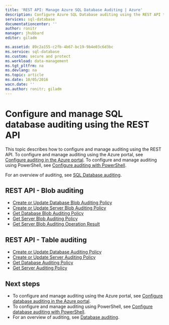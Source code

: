 ```yaml
---
title: 'REST API: Manage Azure SQL Database Auditing | Azure'
description: Configure Azure SQL Database auditing using the REST API to track database events and write them to an audit log in your Azure Storage account.
services: sql-database
documentationcenter: ''
author: ronitr
manager: jhubbard
editor: giladm

ms.assetid: 89c2a155-c2fb-4b67-bc19-9b4e03c6d3bc
ms.service: sql-database
ms.custom: secure and protect
ms.workload: data-management
ms.tgt_pltfrm: na
ms.devlang: na
ms.topic: article
ms.date: 10/05/2016
wacn.date: ''
ms.author: ronitr; giladm
---
```


# Configure and manage SQL database auditing using the REST API

This topic describes how to configure and manage auditing using the REST API. To configure and manage auditing using the Azure portal, see [Configure auditing in the Azure portal](./sql-database-auditing-portal.md). To configure and manage auditing using PowerShell, see [Configure auditing with PowerShell](./sql-database-auditing-powershell.md).

For an overview of auditing, see [SQL Database auditing](./sql-database-auditing.md).

## REST API - Blob auditing

   * [Create or Update Database Blob Auditing Policy](https://msdn.microsoft.com/zh-cn/library/azure/mt695939.aspx)
   * [Create or Update Server Blob Auditing Policy](https://msdn.microsoft.com/zh-cn/library/azure/mt771861.aspx)
   * [Get Database Blob Auditing Policy](https://msdn.microsoft.com/zh-cn/library/azure/mt695938.aspx)
   * [Get Server Blob Auditing Policy](https://msdn.microsoft.com/zh-cn/library/azure/mt771860.aspx)
   * [Get Server Blob Auditing Operation Result](https://msdn.microsoft.com/zh-cn/library/azure/mt771862.aspx)

## REST API - Table auditing

   * [Create or Update Database Auditing Policy](https://msdn.microsoft.com/zh-cn/library/azure/mt604471.aspx)
   * [Create or Update Server Auditing Policy](https://msdn.microsoft.com/zh-cn/library/azure/mt604383.aspx)
   * [Get Database Auditing Policy](https://msdn.microsoft.com/zh-cn/library/azure/mt604381.aspx)
   * [Get Server Auditing Policy](https://msdn.microsoft.com/zh-cn/library/azure/mt604382.aspx)

## Next steps

* To configure and manage auditing using the Azure portal, see [Configure database auditing in the Azure portal](./sql-database-auditing-portal.md). 
* To configure and manage auditing using PowerShell, see [Configure database auditing with PowerShell](./sql-database-auditing-powershell.md).
* For an overview of auditing, see [Database auditing](./sql-database-auditing.md).